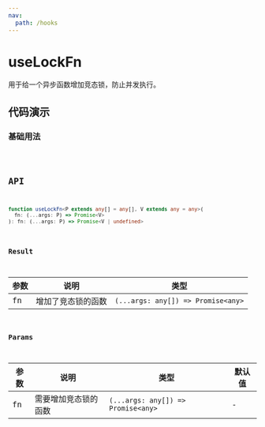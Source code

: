 ```yaml
---
nav:
  path: /hooks
---
```


# useLockFn

用于给一个异步函数增加竞态锁，防止并发执行。

## 代码演示

### 基础用法

<code src="./demo/demo1.tsx" />

## API

```typescript
function useLockFn<P extends any[] = any[], V extends any = any>(
  fn: (...args: P) => Promise<V>
): fn: (...args: P) => Promise<V | undefined>
```

### Result

| 参数 | 说明               | 类型                               |
| ---- | ------------------ | ---------------------------------- |
| fn   | 增加了竞态锁的函数 | `(...args: any[]) => Promise<any>` |

### Params

| 参数 | 说明                 | 类型                               | 默认值 |
| ---- | -------------------- | ---------------------------------- | ------ |
| fn   | 需要增加竞态锁的函数 | `(...args: any[]) => Promise<any>` | -      |
